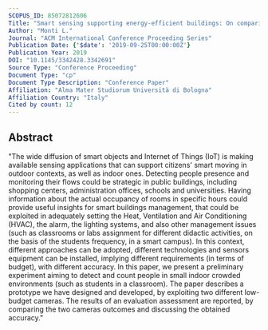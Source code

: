 ```yaml
---
SCOPUS_ID: 85072812606
Title: "Smart sensing supporting energy-efficient buildings: On comparing prototypes for people counting"
Author: "Monti L."
Journal: "ACM International Conference Proceeding Series"
Publication Date: {'$date': '2019-09-25T00:00:00Z'}
Publication Year: 2019
DOI: "10.1145/3342428.3342691"
Source Type: "Conference Proceeding"
Document Type: "cp"
Document Type Description: "Conference Paper"
Affiliation: "Alma Mater Studiorum Università di Bologna"
Affiliation Country: "Italy"
Cited by count: 12
---
```


## Abstract
"The wide diffusion of smart objects and Internet of Things (IoT) is making available sensing applications that can support citizens' smart moving in outdoor contexts, as well as indoor ones. Detecting people presence and monitoring their flows could be strategic in public buildings, including shopping centers, administration offices, schools and universities. Having information about the actual occupancy of rooms in specific hours could provide useful insights for smart buildings management, that could be exploited in adequately setting the Heat, Ventilation and Air Conditioning (HVAC), the alarm, the lighting systems, and also other management issues (such as classrooms or labs assignment for different didactic activities, on the basis of the students frequency, in a smart campus). In this context, different approaches can be adopted, different technologies and sensors equipment can be installed, implying different requirements (in terms of budget), with different accuracy. In this paper, we present a preliminary experiment aiming to detect and count people in small indoor crowded environments (such as students in a classroom). The paper describes a prototype we have designed and developed, by exploiting two different low-budget cameras. The results of an evaluation assessment are reported, by comparing the two cameras outcomes and discussing the obtained accuracy."

